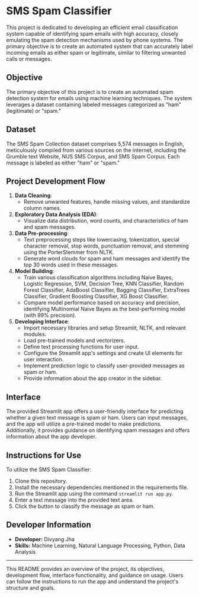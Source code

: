 # SMS Spam Classifier

This project is dedicated to developing an efficient email classification system capable of identifying spam emails with high accuracy, closely emulating the spam detection mechanisms used by phone systems. The primary objective is to create an automated system that can accurately label incoming emails as either spam or legitimate, similar to filtering unwanted calls or messages.

## Objective

The primary objective of this project is to create an automated spam detection system for emails using machine learning techniques. The system leverages a dataset containing labeled messages categorized as "ham" (legitimate) or "spam."

## Dataset

The SMS Spam Collection dataset comprises 5,574 messages in English, meticulously compiled from various sources on the internet, including the Grumble text Website, NUS SMS Corpus, and SMS Spam Corpus. Each message is labeled as either "ham" or "spam."

## Project Development Flow

1. **Data Cleaning**:
   - Remove unwanted features, handle missing values, and standardize column names.
2. **Exploratory Data Analysis (EDA)**:
   - Visualize data distribution, word counts, and characteristics of ham and spam messages.
3. **Data Pre-processing**:
   - Text preprocessing steps like lowercasing, tokenization, special character removal, stop words, punctuation removal, and stemming using the PorterStemmer from NLTK.
   - Generate word clouds for spam and ham messages and identify the top 30 words used in these messages.
4. **Model Building**:
   - Train various classification algorithms including Naive Bayes, Logistic Regression, SVM, Decision Tree, KNN Classifier, Random Forest Classifier, AdaBoost Classifier, Bagging Classifier, ExtraTrees Classifier, Gradient Boosting Classifier, XG Boost Classifier.
   - Compare model performance based on accuracy and precision, identifying Multinomial Naive Bayes as the best-performing model (with 99% precision).
5. **Developing Interface**:
   - Import necessary libraries and setup Streamlit, NLTK, and relevant modules.
   - Load pre-trained models and vectorizers.
   - Define text processing functions for user input.
   - Configure the Streamlit app's settings and create UI elements for user interaction.
   - Implement prediction logic to classify user-provided messages as spam or ham.
   - Provide information about the app creator in the sidebar.

## Interface

The provided Streamlit app offers a user-friendly interface for predicting whether a given text message is spam or ham. Users can input messages, and the app will utilize a pre-trained model to make predictions. Additionally, it provides guidance on identifying spam messages and offers information about the app developer.

## Instructions for Use

To utilize the SMS Spam Classifier:
1. Clone this repository.
2. Install the necessary dependencies mentioned in the requirements file.
3. Run the Streamlit app using the command `streamlit run app.py`.
4. Enter a text message into the provided text area.
5. Click the button to classify the message as spam or ham.

## Developer Information

- **Developer:** Divyang Jha
- **Skills:** Machine Learning, Natural Language Processing, Python, Data Analysis

---

This README provides an overview of the project, its objectives, development flow, interface functionality, and guidance on usage. Users can follow the instructions to run the app and understand the project's structure and goals.

